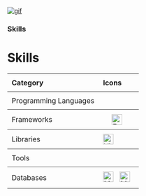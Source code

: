 [![gif](gif2.gif)](https://github.com/Prince-GH/Prince-GH/blob/main/index.html)
### Skills

<p align="left">

# Skills

<table style="width:100%; border-collapse: collapse;">
  <thead>
    <tr>
      <th style="padding: 10px; text-align: left; border-bottom: 1px solid #444;">Category</th>
      <th style="padding: 10px; text-align: left; border-bottom: 1px solid #444;">Icons</th>
    </tr>
  </thead>
  <tbody>
    <tr>
      <td style="padding: 10px; text-align: left; border-bottom: 1px solid #444;">Programming Languages</td>
      <td style="padding: 10px; text-align: left; border-bottom: 1px solid #444;">
        <i class="fab fa-html5" style="font-size: 24px; margin-right: 10px;"></i>
        <i class="fab fa-css3-alt" style="font-size: 24px; margin-right: 10px;"></i>
        <i class="fab fa-js" style="font-size: 24px; margin-right: 10px;"></i>
        <i class="fab fa-python" style="font-size: 24px; margin-right: 10px;"></i>
        <i class="fab fa-java" style="font-size: 24px; margin-right: 10px;"></i>
        <i class="fab fa-c" style="font-size: 24px; margin-right: 10px;"></i>
      </td>
    </tr>
    <tr>
      <td style="padding: 10px; text-align: left; border-bottom: 1px solid #444;">Frameworks</td>
      <td style="padding: 10px; text-align: left; border-bottom: 1px solid #444;">
        <i class="fab fa-bootstrap" style="font-size: 24px; margin-right: 10px;"></i>
        <i class="fab fa-react" style="font-size: 24px; margin-right: 10px;"></i>
        <img src="path/to/your/exjs-icon.png" alt="Express.js" style="width: 24px; height: 24px; margin-right: 10px;" />
        <i class="fab fa-node-js" style="font-size: 24px; margin-right: 10px;"></i>
      </td>
    </tr>
    <tr>
      <td style="padding: 10px; text-align: left; border-bottom: 1px solid #444;">Libraries</td>
      <td style="padding: 10px; text-align: left; border-bottom: 1px solid #444;">
        <img src="path/to/your/vite-icon.png" alt="Vite" style="width: 24px; height: 24px; margin-right: 10px;" />
      </td>
    </tr>
    <tr>
      <td style="padding: 10px; text-align: left; border-bottom: 1px solid #444;">Tools</td>
      <td style="padding: 10px; text-align: left; border-bottom: 1px solid #444;">
        <i class="fab fa-git" style="font-size: 24px; margin-right: 10px;"></i>
        <i class="fab fa-github" style="font-size: 24px; margin-right: 10px;"></i>
        <i class="fab fa-visual-studio" style="font-size: 24px; margin-right: 10px;"></i>
      </td>
    </tr>
    <tr>
      <td style="padding: 10px; text-align: left; border-bottom: 1px solid #444;">Databases</td>
      <td style="padding: 10px; text-align: left; border-bottom: 1px solid #444;">
        <img src="path/to/your/mysql-icon.png" alt="MySQL" style="width: 24px; height: 24px; margin-right: 10px;" />
        <img src="path/to/your/mongodb-icon.png" alt="MongoDB" style="width: 24px; height: 24px; margin-right: 10px;" />
      </td>
    </tr>
  </tbody>
</table>





